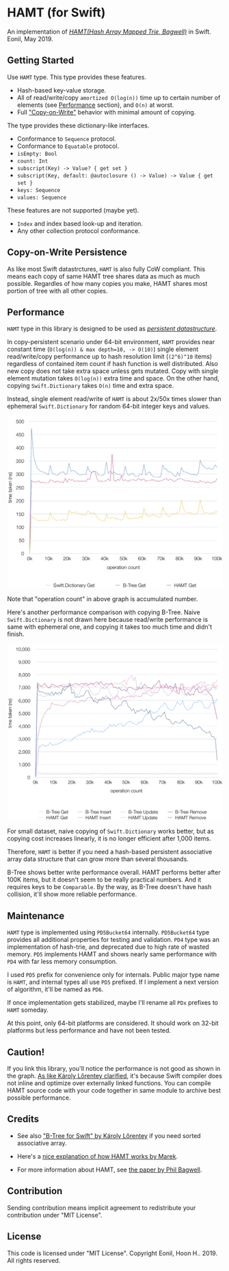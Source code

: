 HAMT (for Swift)
=============
An implementation of [*HAMT(Hash Array Mapped Trie, Bagwell)*](https://en.wikipedia.org/wiki/Hash_array_mapped_trie) in Swift.
Eonil, May 2019.



Getting Started
------------------
Use `HAMT` type. This type provides these features.

- Hash-based key-value storage.
- All of read/write/copy `amortized O(log(n))` time up to certain number of elements
  (see [Performance](#Performance) section), and `O(n)` at worst.
- Full ["Copy-on-Write"](https://en.wikipedia.org/wiki/Copy-on-write) behavior 
  with minimal amount of copying.

The type provides these dictionary-like interfaces.
   
- Conformance to `Sequence` protocol.
- Conformance to `Equatable` protocol.
- `isEmpty: Bool`
- `count: Int`
- `subscript(Key) -> Value? { get set }`
- `subscript(Key, default: @autoclosure () -> Value) -> Value { get set }`
- `keys: Sequence`
- `values: Sequence`

These features are not supported (maybe yet).

- `Index` and index based look-up and iteration.
- Any other collection protocol conformance.


Copy-on-Write Persistence
---------------------------------------------
As like most Swift datastrctures, `HAMT` is also fully CoW compliant. This means 
each copy of same HAMT tree shares data as much as much possible. Regardles 
of how many copies you make, HAMT shares most portion of tree with all other
copies.



Performance
----------------
`HAMT` type in this library is designed to be used as
[*persistent datastructure*](https://en.wikipedia.org/wiki/Persistent_data_structure).

In copy-persistent scenario under 64-bit environment, 
`HAMT` provides near constant time (`O(log(n)) & max depth=10, -> O(10)`) single element read/write/copy
performance up to hash resolution limit (`(2^6)^10` items) regardless of contained item 
count if hash function is well distributed. Also new copy does not take extra space unless
gets mutated. Copy with single element mutation takes `O(log(n))` extra time and space.
On the other hand, copying `Swift.Dictionary` takes `O(n)` time and extra space. 

Instead, single element read/write of `HAMT` is about 2x/50x times slower
than ephemeral `Swift.Dictionary` for random 64-bit integer keys and values.

![Get Performance](PerfTool/Get1.png)

Note that "operation count" in above graph is accumulated number.

Here's another performance comparison with copying B-Tree. 
Naive `Swift.Dictionary` is not drawn here because read/write performance 
is same with ephemeral one, and copying it takes too much time and didn't finish.

![CRUD Performance](PerfTool/CRUD1.png)

For small dataset, naive copying of `Swift.Dictionary` works better, but as 
copying cost increases linearly, it is no longer efficient after 1,000 items.

Therefore, `HAMT` is better if you need a hash-based persistent associative array
data structure that can grow more than several thousands.

B-Tree shows better write performance overall. HAMT performs better after 100K 
items, but it doesn't seem to be really practical numbers. And it requires keys
to be `Comparable`. By the way, as B-Tree doesn't have hash collision, it'll show
more reliable performance.







Maintenance
---------------
`HAMT` type is implemented using `PD5Bucket64` internally.
`PD5Bucket64` type provides all additional properties for testing and
validation.
`PD4` type was an implementation of hash-trie, and deprecated due to
high rate of wasted memory. `PD5` implements HAMT and shows nearly
same performance with `PD4` with far less memory consumption.

I used `PD5` prefix for convenience only for internals. Public major type 
name is `HAMT`, and internal types all use `PD5` prefixed. If I implement
a next version of algorithm, it'll be named as `PD6`.

If once implementation gets stabilized, maybe I'll rename all `PDx` prefixes
to `HAMT` someday.

At this point, only 64-bit platforms are considered. It should work on
32-bit platforms but less performance and have not been tested.



Caution!
----------
If you link this library, you'll notice the performance is not good as shown 
in the graph. [As like Károly Lőrentey clarified](https://github.com/attaswift/BTree#generics),
it's because Swift compiler does not inline and optimize over externally 
linked functions.
You can compile HAMT source code with your code together in same 
module to archive best possible performance.



Credits
---------
- See also ["B-Tree for Swift" by Károly Lőrentey](https://github.com/attaswift/BTree) 
if you need sorted associative array.

- Here's a [nice explanation of how HAMT works by Marek](https://idea.popcount.org/2012-07-25-introduction-to-hamt/).

- For more information about HAMT, see
[the paper by Phil Bagwell](https://infoscience.epfl.ch/record/64398/files/idealhashtrees.pdf).



Contribution
---------------
Sending contribution means implicit agreement to redistribute
your contribution under "MIT License".



License
----------
This code is licensed under "MIT License".
Copyright Eonil, Hoon H.. 2019.
All rights reserved.
